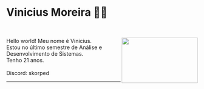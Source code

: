 # Vinicius Moreira 🧑‍💻
<br>
<p><img src="https://i.imgur.com/dVipEV8.gif" height="120px" width="200px" align="right">
Hello world! Meu nome é Vinicius.<br>
Estou no último semestre de Análise e Desenvolvimento de Sistemas.<br>
Tenho 21 anos.<br>
<br>Discord: skorped
</p>
<hr>
